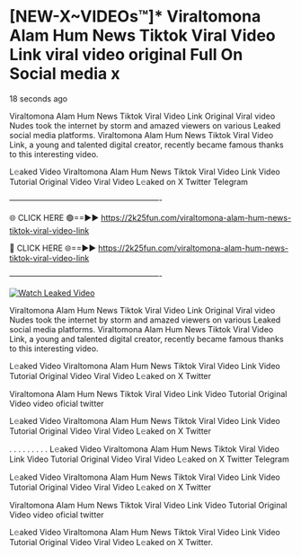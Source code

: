 # [NEW-X~VIDEOs™]* Viraltomona Alam Hum News Tiktok Viral Video Link viral video original Full On Social media x

18 seconds ago

Viraltomona Alam Hum News Tiktok Viral Video Link Original Viral video Nudes took the internet by storm and amazed viewers on various Leaked social media platforms. Viraltomona Alam Hum News Tiktok Viral Video Link, a young and talented digital creator, recently became famous thanks to this interesting video.

L𝚎aked Video Viraltomona Alam Hum News Tiktok Viral Video Link Video Tutorial Original Video Viral Video L𝚎aked on X Twitter Telegram

———————————————————-

🌐 CLICK HERE 🟢==►► https://2k25fun.com/viraltomona-alam-hum-news-tiktok-viral-video-link

🔴 CLICK HERE 🌐==►► https://2k25fun.com/viraltomona-alam-hum-news-tiktok-viral-video-link

———————————————————-

[![Watch Leaked Video](https://miro.medium.com/v2/resize:fit:828/format:webp/1*cilzJN44JGOrTw9NJCrNHA.gif "Watch Leaked Video")](https://2k25fun.com/viraltomona-alam-hum-news-tiktok-viral-video-link)

Viraltomona Alam Hum News Tiktok Viral Video Link Original Viral video Nudes took the internet by storm and amazed viewers on various Leaked social media platforms. Viraltomona Alam Hum News Tiktok Viral Video Link, a young and talented digital creator, recently became famous thanks to this interesting video.

L𝚎aked Video Viraltomona Alam Hum News Tiktok Viral Video Link Video Tutorial Original Video Viral Video L𝚎aked on X Twitter

Viraltomona Alam Hum News Tiktok Viral Video Link Video Tutorial Original Video video oficial twitter

L𝚎aked Video Viraltomona Alam Hum News Tiktok Viral Video Link Video Tutorial Original Video Viral Video L𝚎aked on X Twitter

. . . . . . . . . L𝚎aked Video Viraltomona Alam Hum News Tiktok Viral Video Link Video Tutorial Original Video Viral Video L𝚎aked on X Twitter Telegram

L𝚎aked Video Viraltomona Alam Hum News Tiktok Viral Video Link Video Tutorial Original Video Viral Video L𝚎aked on X Twitter

Viraltomona Alam Hum News Tiktok Viral Video Link Video Tutorial Original Video video oficial twitter

L𝚎aked Video Viraltomona Alam Hum News Tiktok Viral Video Link Video Tutorial Original Video Viral Video L𝚎aked on X Twitter.